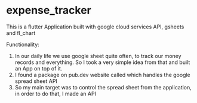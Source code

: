 # expense_tracker
This is a flutter Application built with google cloud services API, gsheets and fl_chart 



Functionality:

1. In our daily life we use google sheet quite often, to track our money records and everything. So I took a very simple idea from that and built an App on top of it.
2. I found a package on pub.dev website called which handles the google spread sheet API
3. So my main target was to control the spread sheet from the application, in order to do that, I made an API
